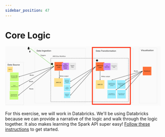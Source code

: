 ```yaml
---
sidebar_position: 47
---
```

# Core Logic
![project-structure-transformation-navi.png](./assets/project-structure-transformation-navi.png)

For this exercise, we will work in Databricks. We'll be using Databricks because we can provide a narrative of the logic and walk through the logic together. It also makes learning the Spark API super easy! [Follow these instructions](https://github.com/data-derp/exercise-co2-vs-temperature#data-transformation) to get started.